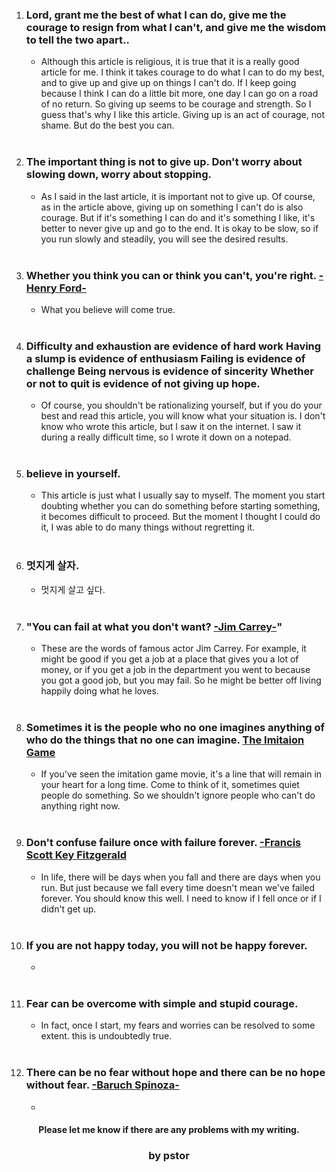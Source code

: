 1. ### __Lord, grant me the best of what I can do, give me the courage to resign from what I can't, and give me the wisdom to tell the two apart..__
    - Although this article is religious, it is true that it is a really good article for me. I think it takes courage to do what I can to do my best, and to give up and give up on things I can't do. If I keep going because I think I can do a little bit more, one day I can go on a road of no return. So giving up seems to be courage and strength. So I guess that's why I like this article. Giving up is an act of courage, not shame. But do the best you can.<br><br>

2. ### __The important thing is not to give up. Don't worry about slowing down, worry about stopping.__
    - As I said in the last article, it is important not to give up. Of course, as in the article above, giving up on something I can't do is also courage. But if it's something I can do and it's something I like, it's better to never give up and go to the end. It is okay to be slow, so if you run slowly and steadily, you will see the desired results.<br><br>

3. ### __Whether you think you can or think you can't, you're right. <u>-Henry Ford-</u>__
    - What you believe will come true.<br><br>

4. ### __Difficulty and exhaustion are evidence of hard work Having a slump is evidence of enthusiasm Failing is evidence of challenge Being nervous is evidence of sincerity Whether or not to quit is evidence of not giving up hope.__
    - Of course, you shouldn't be rationalizing yourself, but if you do your best and read this article, you will know what your situation is. I don't know who wrote this article, but I saw it on the internet. I saw it during a really difficult time, so I wrote it down on a notepad.<br><br>

5. ### __believe in yourself.__
    - This article is just what I usually say to myself. The moment you start doubting whether you can do something before starting something, it becomes difficult to proceed. But the moment I thought I could do it, I was able to do many things without regretting it.<br><br>

6. ### __멋지게 살자.__
    - 멋지게 살고 싶다.<br><br>

7. ### __"You can fail at what you don't want? <u>-Jim Carrey-</u>"__
    - These are the words of famous actor Jim Carrey. For example, it might be good if you get a job at a place that gives you a lot of money, or if you get a job in the department you went to because you got a good job, but you may fail. So he might be better off living happily doing what he loves.<br><br>

8. ### __Sometimes it is the people who no one imagines anything of who do the things that no one can imagine. <u>The Imitaion Game</u>__
    - If you've seen the imitation game movie, it's a line that will remain in your heart for a long time. Come to think of it, sometimes quiet people do something. So we shouldn't ignore people who can't do anything right now.<br><br>

9. ### __Don't confuse failure once with failure forever. <u>-Francis Scott Key Fitzgerald</u>__
    - In life, there will be days when you fall and there are days when you run. But just because we fall every time doesn't mean we've failed forever. You should know this well. I need to know if I fell once or if I didn't get up.<br><br>

10. ### __If you are not happy today, you will not be happy forever.__
    - <br><br>

11. ### __Fear can be overcome with simple and stupid courage.__
    - In fact, once I start, my fears and worries can be resolved to some extent. this is undoubtedly true.<br><br>

12. ### __There can be no fear without hope and there can be no hope without fear. <u>-Baruch Spinoza-</u>__
    - 

#### <center>Please let me know if there are any problems with my writing.</center>
### <center>by pstor</center>
